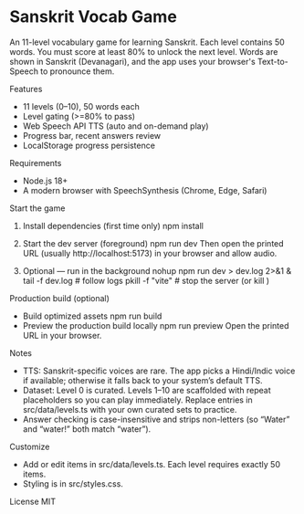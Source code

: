 # Sanskrit Vocab Game

An 11-level vocabulary game for learning Sanskrit. Each level contains 50 words. You must score at least 80% to unlock the next level. Words are shown in Sanskrit (Devanagari), and the app uses your browser's Text-to-Speech to pronounce them.

Features
- 11 levels (0–10), 50 words each
- Level gating (>=80% to pass)
- Web Speech API TTS (auto and on-demand play)
- Progress bar, recent answers review
- LocalStorage progress persistence

Requirements
- Node.js 18+
- A modern browser with SpeechSynthesis (Chrome, Edge, Safari)

Start the game
1. Install dependencies (first time only)
   npm install

2. Start the dev server (foreground)
   npm run dev
   Then open the printed URL (usually http://localhost:5173) in your browser and allow audio.

3. Optional — run in the background
   nohup npm run dev > dev.log 2>&1 &
   tail -f dev.log   # follow logs
   pkill -f "vite"   # stop the server (or kill <PID>)

Production build (optional)
- Build optimized assets
   npm run build
- Preview the production build locally
   npm run preview
   Open the printed URL in your browser.

Notes
- TTS: Sanskrit-specific voices are rare. The app picks a Hindi/Indic voice if available; otherwise it falls back to your system’s default TTS.
- Dataset: Level 0 is curated. Levels 1–10 are scaffolded with repeat placeholders so you can play immediately. Replace entries in src/data/levels.ts with your own curated sets to practice.
- Answer checking is case-insensitive and strips non-letters (so “Water” and “water!” both match “water”).

Customize
- Add or edit items in src/data/levels.ts. Each level requires exactly 50 items.
- Styling is in src/styles.css.

License
MIT
